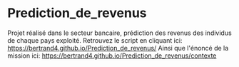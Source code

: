 # Prediction_de_revenus
Projet réalisé dans le secteur bancaire, prédiction des revenus des individus de chaque pays exploité.
Retrouvez le script en cliquant ici: https://bertrand4.github.io/Prediction_de_revenus/
Ainsi que l'énoncé de la mission ici: https://bertrand4.github.io/Prediction_de_revenus/contexte
